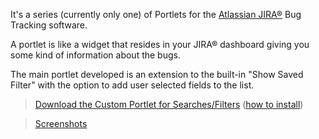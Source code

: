 It's a series (currently only one) of Portlets for the [Atlassian JIRA®](http://www.atlassian.com/software/jira/) Bug Tracking software.

A portlet is like a widget that resides in your JIRA® dashboard giving you some kind of information about the bugs.

The main portlet developed is an extension to the built-in "Show Saved Filter" with the option to add user selected fields to the list.

> [Download the Custom Portlet for Searches/Filters](http://custom-jira-portlets.googlecode.com/files/afonso-jira-plugin-portlet-custom-1.1.jar) ([how to install](http://code.google.com/p/custom-jira-portlets/wiki/Howto#How_to_install))

> [Screenshots](http://code.google.com/p/custom-jira-portlets/wiki/Howto#Screenshots)